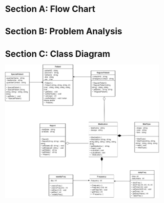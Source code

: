 # Section A: Flow Chart

# Section B: Problem Analysis

# Section C: Class Diagram
![UML diagram](images/uml%20diagram%20[PT2-proj].png)
